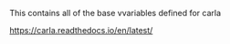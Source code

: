 This contains all of the base vvariables defined for carla

https://carla.readthedocs.io/en/latest/
